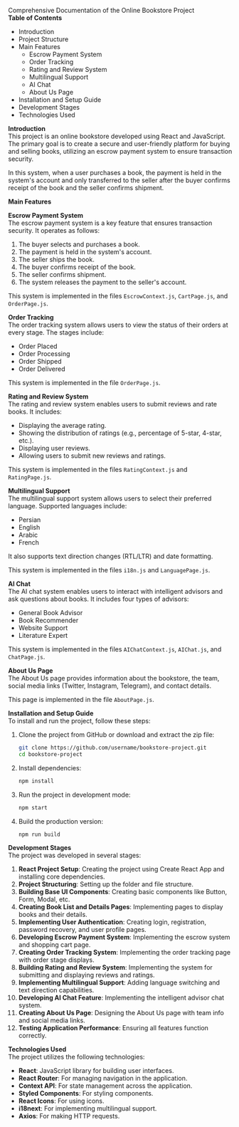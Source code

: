 Comprehensive Documentation of the Online Bookstore Project  
**Table of Contents**  
- Introduction  
- Project Structure  
- Main Features  
  - Escrow Payment System  
  - Order Tracking  
  - Rating and Review System  
  - Multilingual Support  
  - AI Chat  
  - About Us Page  
- Installation and Setup Guide  
- Development Stages  
- Technologies Used  

**Introduction**  
This project is an online bookstore developed using React and JavaScript. The primary goal is to create a secure and user-friendly platform for buying and selling books, utilizing an escrow payment system to ensure transaction security.  

In this system, when a user purchases a book, the payment is held in the system's account and only transferred to the seller after the buyer confirms receipt of the book and the seller confirms shipment.  

**Main Features**  

**Escrow Payment System**  
The escrow payment system is a key feature that ensures transaction security. It operates as follows:  
1. The buyer selects and purchases a book.  
2. The payment is held in the system's account.  
3. The seller ships the book.  
4. The buyer confirms receipt of the book.  
5. The seller confirms shipment.  
6. The system releases the payment to the seller's account.  

This system is implemented in the files `EscrowContext.js`, `CartPage.js`, and `OrderPage.js`.  

**Order Tracking**  
The order tracking system allows users to view the status of their orders at every stage. The stages include:  
- Order Placed  
- Order Processing  
- Order Shipped  
- Order Delivered  

This system is implemented in the file `OrderPage.js`.  

**Rating and Review System**  
The rating and review system enables users to submit reviews and rate books. It includes:  
- Displaying the average rating.  
- Showing the distribution of ratings (e.g., percentage of 5-star, 4-star, etc.).  
- Displaying user reviews.  
- Allowing users to submit new reviews and ratings.  

This system is implemented in the files `RatingContext.js` and `RatingPage.js`.  

**Multilingual Support**  
The multilingual support system allows users to select their preferred language. Supported languages include:  
- Persian  
- English  
- Arabic  
- French  

It also supports text direction changes (RTL/LTR) and date formatting.  

This system is implemented in the files `i18n.js` and `LanguagePage.js`.  

**AI Chat**  
The AI chat system enables users to interact with intelligent advisors and ask questions about books. It includes four types of advisors:  
- General Book Advisor  
- Book Recommender  
- Website Support  
- Literature Expert  

This system is implemented in the files `AIChatContext.js`, `AIChat.js`, and `ChatPage.js`.  

**About Us Page**  
The About Us page provides information about the bookstore, the team, social media links (Twitter, Instagram, Telegram), and contact details.  

This page is implemented in the file `AboutPage.js`.  

**Installation and Setup Guide**  
To install and run the project, follow these steps:  

1. Clone the project from GitHub or download and extract the zip file:  
   ```bash  
   git clone https://github.com/username/bookstore-project.git  
   cd bookstore-project  
   ```  
2. Install dependencies:  
   ```bash  
   npm install  
   ```  
3. Run the project in development mode:  
   ```bash  
   npm start  
   ```  
4. Build the production version:  
   ```bash  
   npm run build  
   ```  

**Development Stages**  
The project was developed in several stages:  
1. **React Project Setup**: Creating the project using Create React App and installing core dependencies.  
2. **Project Structuring**: Setting up the folder and file structure.  
3. **Building Base UI Components**: Creating basic components like Button, Form, Modal, etc.  
4. **Creating Book List and Details Pages**: Implementing pages to display books and their details.  
5. **Implementing User Authentication**: Creating login, registration, password recovery, and user profile pages.  
6. **Developing Escrow Payment System**: Implementing the escrow system and shopping cart page.  
7. **Creating Order Tracking System**: Implementing the order tracking page with order stage displays.  
8. **Building Rating and Review System**: Implementing the system for submitting and displaying reviews and ratings.  
9. **Implementing Multilingual Support**: Adding language switching and text direction capabilities.  
10. **Developing AI Chat Feature**: Implementing the intelligent advisor chat system.  
11. **Creating About Us Page**: Designing the About Us page with team info and social media links.  
12. **Testing Application Performance**: Ensuring all features function correctly.  

**Technologies Used**  
The project utilizes the following technologies:  
- **React**: JavaScript library for building user interfaces.  
- **React Router**: For managing navigation in the application.  
- **Context API**: For state management across the application.  
- **Styled Components**: For styling components.  
- **React Icons**: For using icons.  
- **i18next**: For implementing multilingual support.  
- **Axios**: For making HTTP requests.
